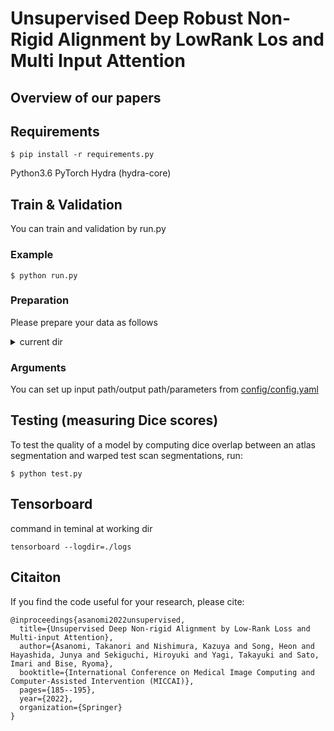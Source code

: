 # Unsupervised Deep Robust Non-Rigid Alignment by LowRank Los and Multi Input Attention
## Overview of our papers


## Requirements
```
$ pip install -r requirements.py
```
Python3.6
PyTorch
Hydra (hydra-core)

## Train & Validation 
You can train and validation by run.py
### Example
```
$ python run.py
```

### Preparation
Please prepare your data as follows

<details><summary>current dir</summary><div>

```
./data
    ├── train_imgs
    │   ├── img                            # Arbitrary input imgs
    │   │   ├── 0000.pt                    # 0000.pt has 8 imgs. 8 is batch_size.
    │   │   ├── 0001.pt
    │   │   ├── :
    │   │   └── n.pt
    │   ├── erase                          # Erase is denoised input imgs used for test. Not used for training.
    │   │    ├── 0000.pt
    │   │    ├── 0001.pt
    │   │    ├── :
    │   │    └── n.pt
    │   └── transe                         # Transe is denoised & sparse complement input imgs used for test. Not used for training.
    │       ├── 0000.pt
    │       ├── 0001.pt
    │       ├── :
    │       └── n.pt
    │
    ├── eval_imgs
    │       (Same structure of train_imgs. Without eval_img, part of train_img is used for evaluation)
    └── test_imgs
            (Same structure of train_imgs)
```
</div></details>

### Arguments
You can set up input path/output path/parameters from 
[config/config.yaml](https://github.com/asanomitakanori/Unsupervised-Deep-Non-Rigid-Alignment-by-Low-Rank-Loss-and-Multi-Input-Attention/blob/main/config/config.yaml)

## Testing (measuring Dice scores)
To test the quality of a model by computing dice overlap between an atlas segmentation and warped test scan segmentations, run:
```
$ python test.py
```

## Tensorboard 
command in teminal at working dir
```
tensorboard --logdir=./logs
```
## Citaiton
If you find the code useful for your research, please cite:
```
@inproceedings{asanomi2022unsupervised,
  title={Unsupervised Deep Non-rigid Alignment by Low-Rank Loss and Multi-input Attention},
  author={Asanomi, Takanori and Nishimura, Kazuya and Song, Heon and Hayashida, Junya and Sekiguchi, Hiroyuki and Yagi, Takayuki and Sato, Imari and Bise, Ryoma},
  booktitle={International Conference on Medical Image Computing and Computer-Assisted Intervention (MICCAI)},
  pages={185--195},
  year={2022},
  organization={Springer}
}
```
